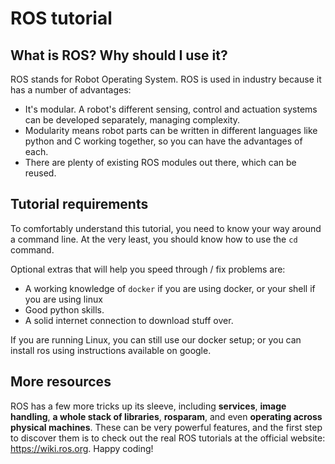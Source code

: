 # ROS tutorial
## What is ROS? Why should I use it?
ROS stands for Robot Operating System. ROS is used in industry because it has a number of advantages:
- It's modular. A robot's different sensing, control and actuation systems can be developed separately, managing complexity. 
- Modularity means robot parts can be written in different languages like python and C working together, so you can have the advantages of each.
- There are plenty of existing ROS modules out there, which can be reused.

## Tutorial requirements
To comfortably understand this tutorial, you need to know your way around a command line. At the very least, you should know how to use the `cd` command. 

Optional extras that will help you speed through / fix problems are:
- A working knowledge of `docker` if you are using docker, or your shell if you are using linux
- Good python skills.
- A solid internet connection to download stuff over.

If you are running Linux, you can still use our docker setup; or you can install ros using instructions available on google. 

## More resources
ROS has a few more tricks up its sleeve, including **services**, **image handling**, **a whole stack of libraries**, **rosparam**, and even **operating across physical machines**. These can be very powerful features, and the first step to discover them is to check out the real ROS tutorials at the official website: https://wiki.ros.org. Happy coding!
